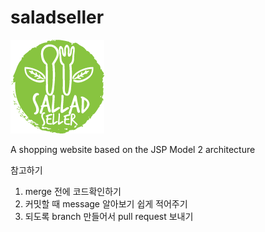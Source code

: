 # saladseller
![logo](/WebContent/images/logo_small.png)

A shopping website based on the JSP Model 2 architecture

참고하기
1. merge 전에 코드확인하기
2. 커밋할 때 message 알아보기 쉽게 적어주기
3. 되도록 branch 만들어서 pull request 보내기
